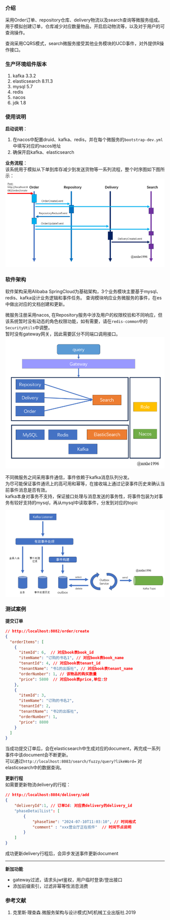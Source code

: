 

### 介绍
采用Order订单、repository仓库、delivery物流以及search查询等微服务组成。   
用于模拟创建订单，仓库减少对应数量物品，开启启动物流等，以及对于用户的可查询操作。      

查询采用CQRS模式，search微服务接受其他业务模块的UCD事件，对外提供R操作接口。

### 生产环境组件版本

1.  kafka 3.3.2
2.  elasticsearch 8.11.3
3.  mysql 5.7
4.  redis
5.  nacos
6.  jdk 1.8

### 使用说明

**启动说明**：
1.  在nacos中配置druid、kafka、redis，并在每个微服务的`bootstrap-dev.yml`中填写对应的nacos地址
2.  确保开启kafka、elasticsearch

**业务流程**：    
该系统用于模拟从下单到库存减少到发送货物等一系列流程，整个时序图如下图所示：
![image](./attachment/时序图.png)


### 软件架构
软件架构采用Alibaba SpringCloud为基础架构，3个业务模块主要基于mysql、redis、kafka设计业务逻辑和事件任务。
查询模块响应业务微服务的事件，在es中做出对应的文档创建和更新。   

微服务注册采用nacos,
在Repository服务中涉及用户的权限校验和不同响应，但该系统暂时没有动态的角色权限功能，如有需要，请在`redis-common`中的`SecurityUtils`中调整。   
暂时没有gateway网关，因此需要区分不同端口调用接口。   
![image](./attachment/架构.png)

不同微服务之间采用事件通信，事件依赖于kafka消息队列分发。  
为尽可能保证事件通讯上的高可用和幂等，在接收端上通过记录事件历史来确认当前事件消息是否有效。  
kafka本身对事务不支持，保证接口处理与消息发送的事务性，将事件包装为对事务有较好支持的mysql，再从mysql中读取事件，分发到对应的topic

![image](./attachment/事件接收&分发机制.png)


### 测试案例

**提交订单**
```json 
// http://localhost:8082/order/create
{
  "orderItems": [
    {
      "itemId": 6,  // 对应book表book_id
      "itemName": "订购的书名1", // 对应book表book_name
      "tenantId": 4, // 对应book表tenant_id
      "tenantName": "书1的出版社", // 对应book表tenant_name
      "orderNumber": 1, // 该物品的购买数量
      "price": 5800  // 对应book表price,单位:分
    },
    {
      "itemId": 3,
      "itemName": "订购的书名2",
      "tenantId": 2,
      "tenantName": "书2的出版社",
      "orderNumber": 1,
      "price": 8800
    }
  ]
}
```
当成功提交订单后，会在elasticsearch中生成对应的document，再完成一系列事件中该document会不断更新。   
可以通过`http://localhost:8083/search/fuzzy/query?likeWord=` 对elasticsearch中的数据查询。   

**更新行程**  
如需要更新物流delivery的行程：
```json
// http://localhost:8084/delivery/add
{
    "deliveryId":1, // 订单Id: 对应表delivery的delivery_id
    "phaseDetailList": [
        {
            "phaseTime": "2024-07-10T11:03:10", // 时间格式
            "comment" : "xxx营业厅正在揽件"  // 时间节点说明
        }
    ]
}
```
成功更新delivery行程后，会异步发送事件更新document

----
**新加功能**
* gateway过滤，请求头jwt鉴权，用户临时登录/登出接口
* 添加前缀索引，过滤非幂等性消息消费




### 参考文献

1. 克里斯·理查森.微服务架构与设计模式[M]机械工业出版社.2019
